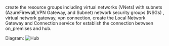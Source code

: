create the resource groups including virtual networks (VNets) with subnets (AzureFirewall,VPN Gateway, and Subnet)
network security groups (NSGs) ,
virtual network gateway,
vpn connection,
create the Local Network Gateway and Connection service for establish the connection between on_premises and hub.

Diagram:
![Hub](https://github.com/user-attachments/assets/3de7d74d-8bec-4496-8c5a-0be30e89914b)
